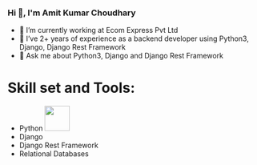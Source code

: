 ### Hi 👋, I'm Amit Kumar Choudhary
 - 🔭 I’m currently working at Ecom Express Pvt Ltd
 - 🌱 I’ve 2+ years of experience as a backend developer using Python3, Django, Django Rest Framework
 -  💬 Ask me about Python3, Django and Django Rest Framework
# Skill set and Tools:
  - Python <img src="https://user-images.githubusercontent.com/45892851/133791249-1985bec7-2de9-4422-a1be-374e2082ff1c.png"  width="50"/>
  - Django
  - Django Rest Framework
  - Relational Databases
